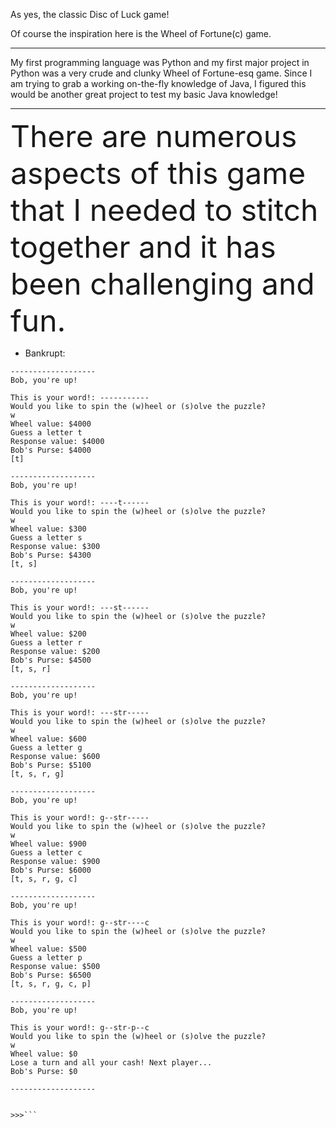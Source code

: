 As yes, the classic Disc of Luck game!

Of course the inspiration here is the Wheel of Fortune(c) game.

---

My first programming language was Python and my first major project in Python was a very crude and clunky Wheel of Fortune-esq game. Since I am trying to grab a working on-the-fly knowledge of Java, I figured this would be another great project to test my basic Java knowledge!

---

<font size=16>There are numerous aspects of this game that I needed to stitch together and it has been challenging and fun.</font>

* Bankrupt:
```>>>
-------------------
Bob, you're up!

This is your word!: -----------
Would you like to spin the (w)heel or (s)olve the puzzle?
w
Wheel value: $4000
Guess a letter t
Response value: $4000
Bob's Purse: $4000
[t]

-------------------
Bob, you're up!

This is your word!: ----t------
Would you like to spin the (w)heel or (s)olve the puzzle?
w
Wheel value: $300
Guess a letter s
Response value: $300
Bob's Purse: $4300
[t, s]

-------------------
Bob, you're up!

This is your word!: ---st------
Would you like to spin the (w)heel or (s)olve the puzzle?
w
Wheel value: $200
Guess a letter r
Response value: $200
Bob's Purse: $4500
[t, s, r]

-------------------
Bob, you're up!

This is your word!: ---str-----
Would you like to spin the (w)heel or (s)olve the puzzle?
w
Wheel value: $600
Guess a letter g
Response value: $600
Bob's Purse: $5100
[t, s, r, g]

-------------------
Bob, you're up!

This is your word!: g--str-----
Would you like to spin the (w)heel or (s)olve the puzzle?
w
Wheel value: $900
Guess a letter c
Response value: $900
Bob's Purse: $6000
[t, s, r, g, c]

-------------------
Bob, you're up!

This is your word!: g--str----c
Would you like to spin the (w)heel or (s)olve the puzzle?
w
Wheel value: $500
Guess a letter p
Response value: $500
Bob's Purse: $6500
[t, s, r, g, c, p]

-------------------
Bob, you're up!

This is your word!: g--str-p--c
Would you like to spin the (w)heel or (s)olve the puzzle?
w
Wheel value: $0
Lose a turn and all your cash! Next player...
Bob's Purse: $0

-------------------


>>>```
